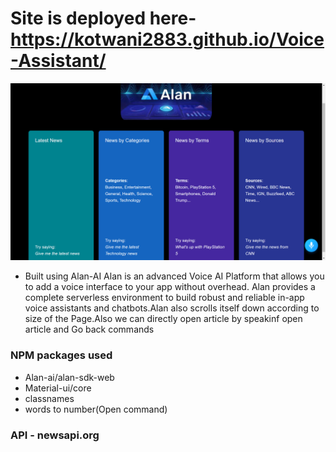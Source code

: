 # Site is deployed here-https://kotwani2883.github.io/Voice-Assistant/



![Screenshot](S1.png)

* Built using Alan-AI
Alan is an advanced Voice AI Platform that allows you to add a voice interface to your app without overhead. Alan provides a complete serverless environment to build robust and reliable in-app voice assistants and chatbots.Alan also scrolls itself down according to size of the Page.Also we can directly open article by speakinf open article and Go back commands

### NPM packages used
* Alan-ai/alan-sdk-web
* Material-ui/core
* classnames
* words to number(Open command)

### API - newsapi.org
